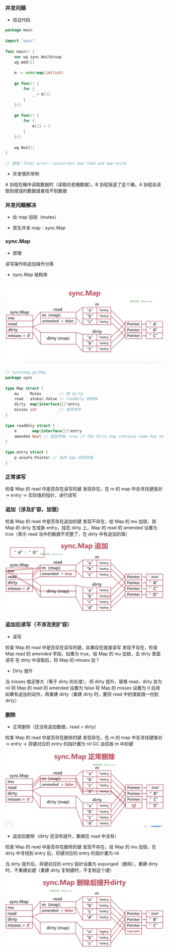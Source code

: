 ### 并发问题

* 验证代码

```go
package main

import "sync"

func main() {
	var wg sync.WaitGroup
	wg.Add(2)

	m := make(map[int]int)

	go func() {
		for {
			_ = m[1]
		}
	}()

	go func() {
		for {
			m[2] = 2
		}
	}()

	wg.Wait()
}

// 报错：fatal error: concurrent map read and map write
```


* 并发情形举例

A 协程在桶中读取数据时（读取的老桶数据），B 协程驱逐了这个桶，A 协程会读取到错误的数据或者找不到数据


### 并发问题解决

* 给 map 加锁（mutex）


* 原生并发 map：sync.Map


### sync.Map

* 原理

读写操作和追加操作分离


* sync.Map 结构体

![Map 结构体](images/sync_map.png)

```go
// sync/map.go/Map
package sync

type Map struct {
	mu     Mutex        // 锁 dirty
	read   atomic.Value // readOnly 结构体
	dirty  map[interface{}]*entry
	misses int          // 是否命中
}

type readOnly struct {
	m       map[interface{}]*entry
	amended bool // 追加字段，true if the dirty map contains some key not in m.
}

type entry struct {
	p unsafe.Pointer // 指向 map 实际的值
}
```


### 正常读写

检查 Map 的 read 中是否存在读写的键
发现存在，在 m 的 map 中去寻找键值对 -> entry -> 实际值的指针，进行读写


### 追加（涉及扩容，加锁）

检查 Map 的 read 中是否存在追加的键
发现不存在，给 Map 的 mu 加锁，锁 Map 的 dirty
生成新 entry，挂在 dirty 上，Map 的 read 的 amended 设置为 true（表示 read 当中的数据不完整了，在 dirty 中有追加的值）

![sync map 追加](images/sync_map_追加.png)


### 追加后读写（不涉及到扩容）

* 读写

检查 Map 的 read 中是否存在读写的键，如果存在直接读写
发现不存在，检查 Map read 的 amended 字段，如果为 true，给 Map 的 mu 加锁，去 dirty 里面读写
在 dirty 中读取后，将 Map 的 misses 加 1


* Dirty 提升

当 misses 值足够大（等于 dirty 的长度），将 dirty 提升，替换 read，dirty 变为 nil
将 Map 的 read 的 amended 设置为 false
将 Map 的 misses 设置为 0
后续如果有追加的动作，再重建 dirty（重建 dirty 时，要将 read 中的值赋值一份到 dirty）


### 删除

* 正常删除（还没有追加数据，read = dirty）

检查 Map 的 read 中是否存在删除的键
发现存在，在 m 的 map 中去寻找键值对 -> entry -> 将键对应的 entry 的指针置为 nil
GC 会回收 m 中的键

![sync map 正常删除](images/sync_map_正常删除.png)


* 追加后删除（dirty 还没有提升，数据在 read 中没有）

检查 Map 的 read 中是否存在删除的键
发现不存在，给 Map 的 mu 加锁，在 dirty 中寻找到 entry 后，将键对应的 entry 的指针置为 nil

当 dirty 提升后，将键对应的 entry 指针设置为 expunged（删除），重建 dirty 时，不重建此键（重建 dirty 复制键时，不复制这个键）

![sync map dirty 删除键后，提升 dirty 并重建 dirty](images/sync_map_重建dirty.png)
